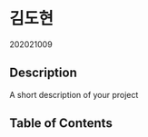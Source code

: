 # 김도현
202021009
## Description
A short description of your project
## Table of Contents
```{tableofcontents}

```
